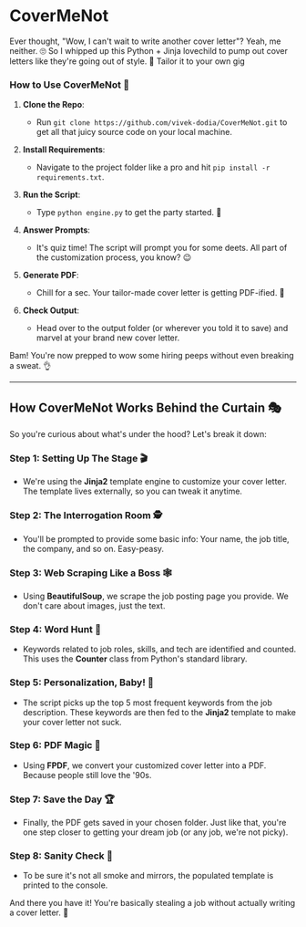 # CoverMeNot

Ever thought, "Wow, I can't wait to write another cover letter"? Yeah, me neither. 🙄 So I whipped up this Python + Jinja lovechild to pump out cover letters like they're going out of style. 🚀 Tailor it to your own gig

### How to Use CoverMeNot 📝

1. **Clone the Repo**: 
   - Run `git clone https://github.com/vivek-dodia/CoverMeNot.git` to get all that juicy source code on your local machine.

2. **Install Requirements**: 
   - Navigate to the project folder like a pro and hit `pip install -r requirements.txt`.

3. **Run the Script**: 
   - Type `python engine.py` to get the party started. 🚀

4. **Answer Prompts**: 
   - It's quiz time! The script will prompt you for some deets. All part of the customization process, you know? 😉

5. **Generate PDF**: 
   - Chill for a sec. Your tailor-made cover letter is getting PDF-ified. 📄

6. **Check Output**: 
   - Head over to the output folder (or wherever you told it to save) and marvel at your brand new cover letter.

Bam! You're now prepped to wow some hiring peeps without even breaking a sweat. 👌

--------------------------------------

## How CoverMeNot Works Behind the Curtain 🎭

So you're curious about what's under the hood? Let's break it down:

### Step 1: Setting Up The Stage 🎬
- We're using the **Jinja2** template engine to customize your cover letter. The template lives externally, so you can tweak it anytime.
  
### Step 2: The Interrogation Room 🕵️
- You'll be prompted to provide some basic info: Your name, the job title, the company, and so on. Easy-peasy.
  
### Step 3: Web Scraping Like a Boss 🕸️
- Using **BeautifulSoup**, we scrape the job posting page you provide. We don't care about images, just the text.

### Step 4: Word Hunt 🎯
- Keywords related to job roles, skills, and tech are identified and counted. This uses the **Counter** class from Python's standard library.

### Step 5: Personalization, Baby! 💅
- The script picks up the top 5 most frequent keywords from the job description. These keywords are then fed to the **Jinja2** template to make your cover letter not suck.

### Step 6: PDF Magic 📄
- Using **FPDF**, we convert your customized cover letter into a PDF. Because people still love the '90s.

### Step 7: Save the Day 🏆
- Finally, the PDF gets saved in your chosen folder. Just like that, you're one step closer to getting your dream job (or any job, we're not picky).

### Step 8: Sanity Check 🧠
- To be sure it's not all smoke and mirrors, the populated template is printed to the console.

And there you have it! You're basically stealing a job without actually writing a cover letter. 🙌


